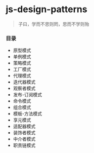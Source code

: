 # js-design-patterns

> 子曰，学而不思则罔，思而不学则殆

### 目录
* 原型模式
* 单例模式
* 策略模式
* 工厂模式
* 代理模式
* 迭代器模式
* 观察者模式
* 发布-订阅模式
* 命令模式
* 组合模式
* 模板-方法模式
* 享元模式
* 适配器模式
* 装饰者模式
* 中介者模式
* 职责链模式
